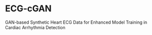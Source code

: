 # ECG-cGAN
GAN-based Synthetic Heart ECG Data for Enhanced Model Training in Cardiac Arrhythmia Detection 
